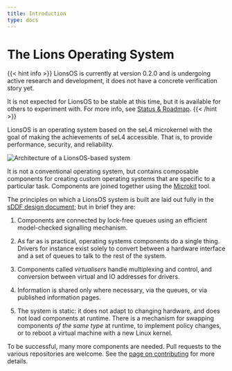 ```yaml
---
title: Introduction
type: docs
---
```


# The Lions Operating System

{{< hint info >}}
LionsOS is currently at version 0.2.0 and is undergoing active research and
development, it does not have a concrete verification story yet.

It is not expected for LionsOS to be stable at this time, but it
is available for others to experiment with. For more info, see
[Status & Roadmap](/docs/status_and_roadmap).
{{< /hint >}}

LionsOS is an operating system based on the seL4 microkernel
with the goal of making the achievements of seL4 accessible. That is,
to provide performance, security, and reliability.

<!-- TODO: add architecture picture -->
<img src="/lionsos_arch.svg" alt="Architecture of a LionsOS-based system" />

<!-- TODO: need more fundamentals explained -->

It is not a conventional operating system, but contains composable
components for creating custom operating systems that are specific to
a particular task.  Components are joined together using the
[Microkit](https://github.com/seL4/microkit) tool.

The principles on which a LionsOS system is built are laid out fully
in the [sDDF design document](https://trustworthy.systems/projects/drivers/sddf-design.pdf); but in brief they
are:
1. Components are connected by lock-free queues using an efficient
   model-checked signalling mechanism.

1. As far as is practical, operating systems components do a single
   thing. Drivers for instance exist solely to convert between a
   hardware interface and a set of queues to talk to the rest of the
   system.

1. Components called
   _virtualisers_ handle multiplexing and control, and conversion
   between virtual and IO addresses for drivers.

1. Information is shared only where necessary, via the queues, or via
   published information pages.

1. The system is static: it does not adapt to changing hardware, and
   does not load components at runtime.  There is a mechanism for
   swapping components _of the same type_ at runtime, to implement
   policy changes, or to reboot a virtual machine with a new Linux
   kernel.

To be successful, many more components are needed.  Pull requests to
the various repositories are welcome. See the
[page on contributing](/docs/contributing) for more details.
